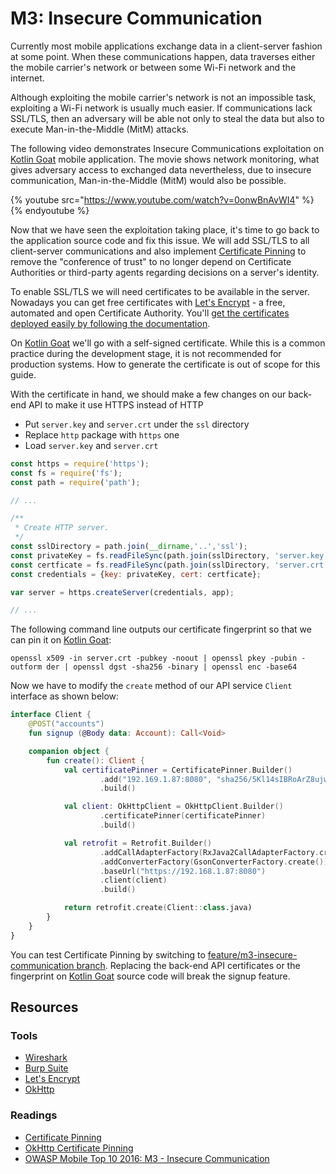 M3: Insecure Communication
==========================

Currently most mobile applications exchange data in a client-server fashion at
some point. When these communications happen, data traverses either the mobile
carrier's network or between some Wi-Fi network and the internet.

Although exploiting the mobile carrier's network is not an impossible task,
exploiting a Wi-Fi network is usually much easier. If communications lack
SSL/TLS, then an adversary will be able not only to steal the data but also to
execute Man-in-the-Middle (MitM) attacks.

The following video demonstrates Insecure Communications exploitation on [Kotlin
Goat][0] mobile application. The movie shows network monitoring, what gives
adversary access to exchanged data nevertheless, due to insecure communication,
Man-in-the-Middle (MitM) would also be possible.

{% youtube src="https://www.youtube.com/watch?v=0onwBnAvWI4" %}{% endyoutube %}

Now that we have seen the exploitation taking place, it's time to go back to the
application source code and fix this issue. We will add SSL/TLS to all
client-server communications and also implement [Certificate Pinning][3] to
remove the "conference of trust" to no longer depend on Certificate Authorities
or third-party agents regarding decisions on a server's identity.

To enable SSL/TLS we will need certificates to be available in the server.
Nowadays you can get free certificates with [Let's Encrypt][4] - a free,
automated and open Certificate Authority. You'll [get the certificates deployed
easily by following the documentation][5].

On [Kotlin Goat][0] we'll go with a self-signed certificate. While this is a
common practice during the development stage, it is not recommended for
production systems. How to generate the certificate is out of scope for this
guide.

With the certificate in hand, we should make a few changes on our back-end API
to make it use HTTPS instead of HTTP

* Put `server.key` and `server.crt` under the `ssl` directory
* Replace `http` package with `https` one
* Load `server.key` and `server.crt`

```javascript
const https = require('https');
const fs = require('fs');
const path = require('path');

// ...

/**
 * Create HTTP server.
 */
const sslDirectory = path.join(__dirname,'..','ssl');
const privateKey = fs.readFileSync(path.join(sslDirectory, 'server.key'), 'utf8');
const certficate = fs.readFileSync(path.join(sslDirectory, 'server.crt'), 'utf8');
const credentials = {key: privateKey, cert: certficate};

var server = https.createServer(credentials, app);

// ...
```

The following command line outputs our certificate fingerprint so that we can
pin it on [Kotlin Goat][0]:

```
openssl x509 -in server.crt -pubkey -noout | openssl pkey -pubin -outform der | openssl dgst -sha256 -binary | openssl enc -base64
```

Now we have to modify the `create` method of our API service `Client` interface
as shown below:

```kotlin
interface Client {
    @POST("accounts")
    fun signup (@Body data: Account): Call<Void>

    companion object {
        fun create(): Client {
            val certificatePinner = CertificatePinner.Builder()
                    .add("192.169.1.87:8080", "sha256/5Kl14sIBRoArZ8ujwNLWoLOI1QmsvE58nmXTO/9GSJw=")
                    .build()

            val client: OkHttpClient = OkHttpClient.Builder()
                    .certificatePinner(certificatePinner)
                    .build()

            val retrofit = Retrofit.Builder()
                    .addCallAdapterFactory(RxJava2CallAdapterFactory.create())
                    .addConverterFactory(GsonConverterFactory.create())
                    .baseUrl("https://192.168.1.87:8080")
                    .client(client)
                    .build()

            return retrofit.create(Client::class.java)
        }
    }
}
```

You can test Certificate Pinning by switching to
[feature/m3-insecure-communication branch][8]. Replacing the back-end API
certificates or the fingerprint on [Kotlin Goat][0] source code will break the
signup feature.

## Resources

### Tools

* [Wireshark][1]
* [Burp Suite][2]
* [Let's Encrypt][4]
* [OkHttp][7]

### Readings

* [Certificate Pinning][3]
* [OkHttp Certificate Pinning][6]
* [OWASP Mobile Top 10 2016: M3 - Insecure Communication][9]

[0]: https://github.com/PauloASilva/KotlinGoat
[1]: https://www.wireshark.org/
[2]: https://portswigger.net/
[3]: https://www.owasp.org/index.php/Certificate_and_Public_Key_Pinning
[4]: https://letsencrypt.org/
[5]: https://letsencrypt.org/docs/
[6]: https://github.com/square/okhttp/wiki/HTTPS#certificate-pinning
[7]: https://github.com/square/okhttp
[8]: https://github.com/PauloASilva/KotlinGoat/tree/feature/m3-insecure-communication
[9]: https://www.owasp.org/index.php/Mobile_Top_10_2016-M3-Insecure_Communication
